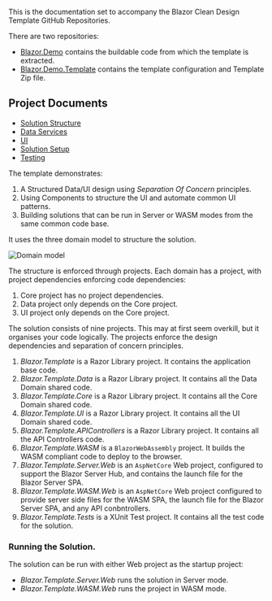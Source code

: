 
This is the documentation set to accompany the Blazor Clean Design Template GitHub Repositories.

There are two repositories:

 - [Blazor.Demo](https://github.com/ShaunCurtis/Blazr.Demo) contains the buildable code from which the template is extracted.
 - [Blazor.Demo.Template](https://github.com/ShaunCurtis/Blazr.Demo.Template) contains the template configuration and Template Zip file.

## Project Documents

 - [Solution Structure](./stories/Clean-Design-Template-for-Blazor/Clean-Design-Blazor-Template-Solution-Structure.html)
 - [Data Services](./stories/Clean-Design-Template-for-Blazor/Clean-Design-Blazor-Template-DataServices.html)
 - [UI](./stories/Clean-Design-Template-for-Blazor/Clean-Design-Blazor-Template-UI.html)
 - [Solution Setup](./stories/Clean-Design-Template-for-Blazor/Clean-Design-Blazor-Template-Solution-Setup.html)
 - [Testing](./stories/Clean-Design-Template-for-Blazor/Clean-Design-Blazor-Template-Testing.html)

The template demonstrates:

1. A Structured Data/UI design using *Separation Of Concern* principles.
2. Using Components to structure the UI and automate common UI patterns.
3. Building solutions that can be run in Server or WASM modes from the same common code base.

It uses the three domain model to structure the solution.

![Domain model](https://shauncurtis.github.io/Design/assets/Domain-Model.png)

The structure is enforced through projects.  Each domain has a project, with project dependencies enforcing code dependencies:

1. Core project has no project dependencies.
2. Data project only depends on the Core project.
3. UI project only depends on the Core project.

The solution consists of nine projects.  This may at first seem overkill, but it organises your code logically. The projects enforce the design dependencies and separation of concern principles.

1. *Blazor.Template* is a Razor Library project.  It contains the application base code.
2. *Blazor.Template.Data* is a Razor Library project.  It contains all the Data Domain shared code.
3. *Blazor.Template.Core* is a Razor Library project.  It contains all the Core Domain shared code.
4. *Blazor.Template.UI* is a Razor Library project.  It contains all the UI Domain shared code.
5. *Blazor.Template.APIControllers* is a Razor Library project.  It contains all the API Controllers code.
6. *Blazor.Template.WASM* is a `BlazorWebAssembly` project.  It builds the WASM compliant code to deploy to the browser.
7. *Blazor.Template.Server.Web* is an `AspNetCore` Web project, configured to support the Blazor Server Hub, and contains the launch file for the Blazor Server SPA.
8. *Blazor.Template.WASM.Web* is an `AspNetCore` Web project configured to provide server side files for the WASM SPA, the launch file for the Blazor Server SPA, and any API conbntrollers.
9. *Blazor.Template.Tests* is a XUnit Test project.  It contains all the test code for the solution.

### Running the Solution.

The solution can be run with either Web project as the startup project:

 - *Blazor.Template.Server.Web* runs the solution in Server mode.
 - *Blazor.Template.WASM.Web* runs the project in WASM mode.
 
